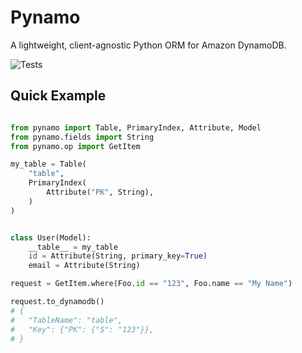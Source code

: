# Pynamo

A lightweight, client-agnostic Python ORM for Amazon DynamoDB.

![Tests](https://github.com/pynamo/pynamo/actions/workflows/tests.yaml/badge.svg)

## Quick Example

```python

from pynamo import Table, PrimaryIndex, Attribute, Model
from pynamo.fields import String
from pynamo.op import GetItem

my_table = Table(
    "table",
    PrimaryIndex(
        Attribute("PK", String),
    )
)


class User(Model):
    __table__ = my_table
    id = Attribute(String, primary_key=True)
    email = Attribute(String)

request = GetItem.where(Foo.id == "123", Foo.name == "My Name")

request.to_dynamodb()
# {
#   "TableName": "table",
#   "Key": {"PK": {"S": "123"}},
# }

```
